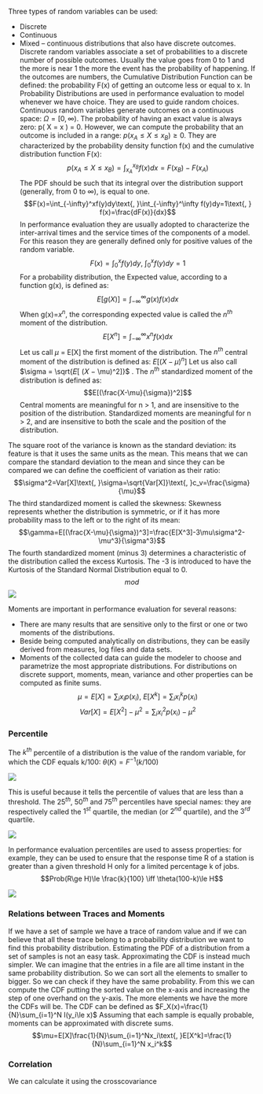 Three types of random variables can be used:
- Discrete
- Continuous
- Mixed – continuous distributions that also have discrete outcomes.
Discrete random variables associate a set of probabilities to a discrete number of possible outcomes. Usually the value goes from 0 to 1 and the more is near 1 the more the event has the probability of happening.
If the outcomes are numbers, the Cumulative Distribution Function can be defined: the probability F(x) of getting an outcome less or equal to x.
In Probability Distributions are used in performance evaluation to model whenever we have choice. They are used to guide random choices. 
Continuous random variables generate outcomes on a continuous space: $\Omega=[0,\infty)$.
The probability of having an exact value is always zero: p( X = x ) = 0.
However, we can compute the probability that an outcome is included in a range: $p(x_A \le X\le x_B)\ge 0$.
They are characterized by the probability density function f(x) and the cumulative distribution function F(x): 
$$p(x_A \le X\le x_B)=\int_{x_A}^{x_B}f(x)dx= F(x_B)-F(x_A)$$
The PDF should be such that its integral over the distribution support (generally, from 0 to $\infty$), is equal to one.
$$F(x)=\int_{-\infty}^xf(y)dy\text{, }\int_{-\infty}^\infty f(y)dy=1\text{, } f(x)=\frac{dF(x)}{dx}$$
In performance evaluation they are usually adopted to characterize the inter-arrival times and the service times of the components of a model. For this reason they are generally defined only for positive values of the random variable.
$$F(x)=\int_{0}^xf(y)dy\text{, }\int_{0}^xf(y)dy=1$$
For a probability distribution, the Expected value, according to a function g(x), is defined as:
$$E[g(X)]=\int_{-\infty}^\infty g(x)f(x)dx$$When g(x)=$x^n$, the corresponding expected value is called the $n^{th}$ moment of the distribution.
$$E[X^n]=\int_{-\infty}^\infty x^nf(x)dx$$
Let us call $\mu$ = E[X] the first moment of the distribution. The $n^{th}$ central moment of the distribution is defined as: $E[(X - \mu)^n]$
Let us also call $\sigma = \sqrt{𝐸[ (𝑋 − \mu)^2]}$  . The $n^{th}$ standardized moment of the distribution is defined as:
$$E[(\frac{X-\mu}{\sigma})^2]$$
Central moments are meaningful for n > 1, and are insensitive to the position of the distribution.
Standardized moments are meaningful for n > 2, and are insensitive to both the scale and the position of the distribution.

The square root of the variance is known as the standard deviation: its feature is that it uses the same units as the mean. This means that we can compare the standard deviation to the mean and since they can be compared we can define the coefficient of variation as their ratio:
$$\sigma^2=Var[X]\text{, }\sigma=\sqrt{Var[X]}\text{, }c_v=\frac{\sigma}{\mu}$$
The third standardized moment is called the skewness: Skewness represents whether the distribution is symmetric, or if it has more probability mass to the left or to the right of its mean:
$$\gamma=E[(\frac{X-\mu}{\sigma})^3]=\frac{E[X^3]-3\mu\sigma^2-\mu^3}{\sigma^3}$$
The fourth standardized moment (minus 3) determines a characteristic of the distribution called the excess Kurtosis. The -3 is introduced to have the Kurtosis of the Standard Normal Distribution equal to 0.
$$mod$$
![](https://i.imgur.com/XR6cHmi.png)

Moments are important in performance evaluation for several reasons:
- There are many results that are sensitive only to the first or one or two moments of the distributions.
- Beside being computed analytically on distributions, they can be easily derived from measures, log files and data sets.
- Moments of the collected data can guide the modeler to choose and parametrize the most appropriate distributions.
For distributions on discrete support, moments, mean, variance and other properties can be computed as finite sums.
$$\mu=E[X]=\sum_i x_ip(x_i)\text{, }E[X^k]=\sum_i x_i^kp(x_i)$$
$$Var[X]=E[X^2] -\mu^2=\sum_ix_i^2p(x_i)-\mu^2$$
### Percentile
The $k^{th}$ percentile of a distribution is the value of the random variable, for which the CDF equals k/100: $\theta(K)=F^{-1}(k/100)$

![](https://i.imgur.com/ylOKpxT.png)

This is useful because it tells the percentile of values that are less than a threshold.
The $25^{th}$, $50^{th}$ and $75^{th}$ percentiles have special names: they are respectively called the $1^{st}$ quartile, the median (or $2^{nd}$ quartile), and the $3^{rd}$ quartile.

![](https://i.imgur.com/F7Ow8JE.png)

In performance evaluation percentiles are used to assess properties: for example, they can be used to ensure that the response time R of a station is greater than a given threshold H only for a limited percentage k of jobs.
$$Prob(R\ge H)\le \frac{k}{100} \iff \theta(100-k)\le H$$

![](https://i.imgur.com/cNsDwng.png)

### Relations between Traces and Moments
If we have a set of sample we have a trace of random value and if we can believe that all these trace belong to a probability distribution we want to find this probability distribution. Estimating the PDF of a distribution from a set of samples is not an easy task. Approximating the CDF is instead much simpler. We can imagine that the entries in a file are all time instant in the same probability distribution. So we can sort all the elements to smaller to bigger. So we can check if they have the same probability. From this we can compute the CDF putting the sorted value on the x-axis and increasing the step of one overhand on the y-axis. The more elements we have the more the CDFs will be. The CDF can be defined as $F_X(x)=\frac{1}{N}\sum_{i=1}^N I(y_i\le x)$
Assuming that each sample is equally probable, moments can be approximated with discrete sums.
$$\mu=E[X]\frac{1}{N}\sum_{i=1}^Nx_i\text{, }E[X^k]=\frac{1}{N}\sum_{i=1}^N x_i^k$$
### Correlation
We can calculate it using the crosscovariance